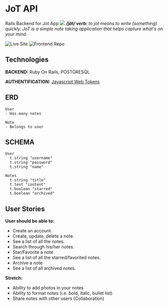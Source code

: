 # JoT API
Rails Backend for Jot App
<a href="https://jot-note-app.herokuapp.com/"><img src="public/images/readme/intro.png"></a>
_**/jät/ verb:** to jot means to write (something) quickly. JoT is a simple note taking application that helps capture what's on your mind._

![Live Site](https://jot-note-app.herokuapp.com/)
![Frontend Repo](https://github.com/leninyang/jot_app_frontend)

## Technologies
**BACKEND:** Ruby On Rails, POSTGRESQL

**AUTHENTIFICATION:** [Javascript Web Tokens](https://jwt.io/introduction/)


## ERD
```
User
- Has many notes

Note
- Belongs to user
```

## SCHEMA
```
User
  t.string "username"
  t.string "password"
  t.string "name"
```
```
Notes
  t.string "title"
  t.text "content"
  t.boolean "starred"
  t.boolean "archived"
```

## User Stories
**User should be able to:**

- Create an account.
- Create, update, delete a note.
- See a list of all the notes.
- Search through his/her notes.
- Star/Favorite a note
- See a list of all the starred/favorited notes.
- Archive a note
- See a list of all archived notes.

**Stretch:**

- Ability to add photos in your notes
- Ability to format notes (i.e. bold, italic, bullet list)
- Share notes with other users (Collaboration)
